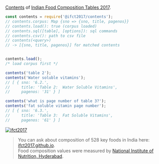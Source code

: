 [Contents] of [Indian Food Composition Tables 2017].

```javascript
const contents = require('@ifct2017/contents');
// contents.corpus: Map {sno => {sno, title, pagenos}}
// contents.load(): true (corpus loaded)
// contents.sql([table], [options]): sql commands
// contents.csv(): path to csv file
// contents(<query>)
// -> [{sno, title, pagenos}] for matched contents


contents.load();
/* load corpus first */

contents('table 2');
contents('Water soluble vitamins');
// [ { sno: '6.2.',
//     title: 'Table 2:  Water Soluble Vitamins',
//     pagenos: '31' } ]

contents('what is page number of table 3?');
contents('fat soluble vitamin page number');
// [ { sno: '6.3.',
//     title: 'Table 3:  Fat Soluble Vitamins',
//     pagenos: '61' } ]
```


[![ifct2017](http://ninindia.org/images/ifct_2017.png)](https://www.npmjs.com/package/ifct2017)
> You can ask about composition of 528 key foods in India here: [ifct2017.github.io].<br>
> Food composition values were measured by [National Institute of Nutrition, Hyderabad].

[Indian Food Composition Tables 2017]: http://ifct2017.com/
[Contents]: https://github.com/ifct2017/contents/blob/master/index.csv
[ifct2017.github.io]: https://ifct2017.github.io
[National Institute of Nutrition, Hyderabad]: http://www.ninindia.org
